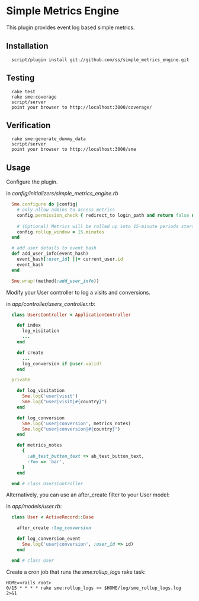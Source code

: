 # Simple Metrics Engine

This plugin provides event log based simple metrics.

## Installation

```
  script/plugin install git://github.com/ss/simple_metrics_engine.git
```

## Testing

```
  rake test 
  rake sme:coverage
  script/server
  point your browser to http://localhost:3000/coverage/
```

## Verification

```
  rake sme:generate_dummy_data
  script/server
  point your browser to http://localhost:3000/sme
```
  
## Usage

Configure the plugin.

in *config/initializers/simple_metrics_engine.rb*

```ruby
  Sme.configure do |config|
    # only allow admins to access metrics
    config.permission_check { redirect_to login_path and return false unless current_user.admin? }
   
    # (Optional) Metrics will be rolled up into 15-minute periods starting every hour on the hour.
    config.rollup_window = 15.minutes
  end

  # add user details to event hash
  def add_user_info(event_hash)
    event_hash[:user_id] ||= current_user.id
    event_hash
  end

  Sme.wrap!(method(:add_user_info))
```

Modify your User controller to log a visits and conversions.

in *app/controller/users_controller.rb*:
```ruby
  class UsersController < ApplicationController

    def index
      log_visitation
      ...
    end

    def create
      ...
      log_conversion if @user.valid?
    end

  private

    def log_visitation
      Sme.log('user|visit')
      Sme.log("user|visit|#{country}")
    end

    def log_conversion
      Sme.log('user|conversion', metrics_notes)
      Sme.log("user|conversion|#{country}")
    end

    def metrics_notes
      {
        :ab_test_button_text => ab_test_button_text,
        :foo => 'bar',
      }
    end

  end # class UsersController
```

Alternatively, you can use an after_create filter to your User model:

in *app/models/user.rb*:
```ruby
  class User < ActiveRecord::Base

    after_create :log_conversion

    def log_conversion_event
      Sme.log('user|conversion', :user_id => id)
    end

  end # class User
```

Create a cron job that runs the *sme:rollup_logs* rake task:

```cron
HOME=<rails root>
0/15 * * * * rake sme:rollup_logs >> $HOME/log/sme_rollup_logs.log 2>&1
```


